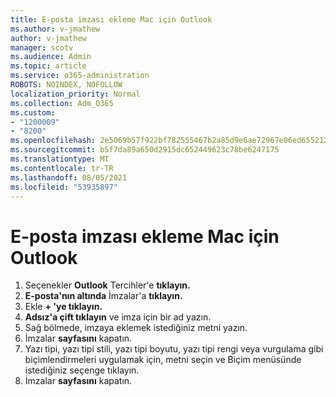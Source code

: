 ```yaml
---
title: E-posta imzası ekleme Mac için Outlook
ms.author: v-jmathew
author: v-jmathew
manager: scotv
ms.audience: Admin
ms.topic: article
ms.service: o365-administration
ROBOTS: NOINDEX, NOFOLLOW
localization_priority: Normal
ms.collection: Adm_O365
ms.custom:
- "1200009"
- "8200"
ms.openlocfilehash: 2e5069b57f922bf782555467b2a85d9e6ae72967e06ed655212e8574ed4c091b
ms.sourcegitcommit: b5f7da89a650d2915dc652449623c78be6247175
ms.translationtype: MT
ms.contentlocale: tr-TR
ms.lasthandoff: 08/05/2021
ms.locfileid: "53935897"
---
```

# <a name="add-email-signature-in-outlook-for-mac"></a>E-posta imzası ekleme Mac için Outlook

1. Seçenekler **Outlook** Tercihler'e **tıklayın.**
2. **E-posta'nın altında** İmzalar'a **tıklayın.**
3. Ekle **+ 'ye tıklayın.**
4. **Adsız'a çift tıklayın** ve imza için bir ad yazın.
5. Sağ bölmede, imzaya eklemek istediğiniz metni yazın.
6. İmzalar **sayfasını** kapatın.
7. Yazı tipi, yazı tipi stili, yazı tipi boyutu, yazı tipi rengi veya vurgulama gibi biçimlendirmeleri uygulamak için, metni seçin ve Biçim menüsünde istediğiniz seçenge tıklayın.
8. İmzalar **sayfasını** kapatın.
